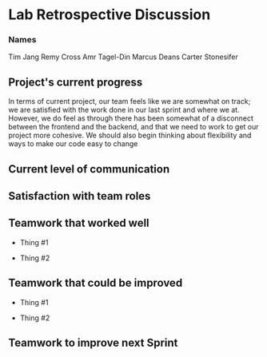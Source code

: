# Lab Retrospective Discussion
### Names
Tim Jang
Remy Cross
Amr Tagel-Din
Marcus Deans
Carter Stonesifer

## Project's current progress
In terms of current project, our team feels like we are somewhat on track; we are satisfied with the
work done in our last sprint and where we at. However, we do feel as through there has been somewhat
of a disconnect between the frontend and the backend, and that we need to work to get our project more
cohesive. We should also begin thinking about flexibility and ways to make our code easy to change

## Current level of communication


## Satisfaction with team roles


## Teamwork that worked well

* Thing #1

* Thing #2


## Teamwork that could be improved

* Thing #1

* Thing #2


## Teamwork to improve next Sprint
